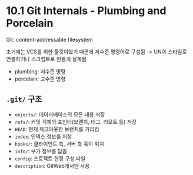 # 10.1 Git Internals - Plumbing and Porcelain

Git: content-addressable filesystem

초기에는 VCS를 위한 툴킷이었기 때문에 저수준 명령어로 구성됨 -> UNIX 스타일로 연결하거나 스크립트로 만들게 설계됨

- plumbing: 저수준 명령
- porcelain: 고수준 명령

## `.git/` 구조

- `objects/`: 데이터베이스의 모든 내용 저장
- `refs/`: 커밋 객체의 포인터(브랜치, 태그, 리모트 등) 저장
- `HEAD`: 현재 체크아웃한 브랜치를 가리킴
- `index`: 인덱스 정보를 저장
- `hooks/`: 클라이언트 측, 서버 측 훅이 위치
- `info/`: 부가 정보를 담음
- `config`: 프로젝트 한정 구성 파일
- `description`: GitWeb에서만 사용
